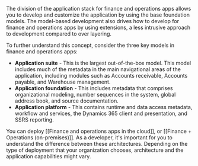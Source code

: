 The division of the application stack for finance and operations apps allows you to develop and customize the application by using the base foundation models. The model-based development also drives how to develop for finance and operations apps by using extensions, a less intrusive approach to development compared to over layering.

To further understand this concept, consider the three key models in finance and operations apps:

- **Application suite** - This is the largest out-of-the-box model. This model includes much of the metadata in the main navigational areas of the application, including modules such as Accounts receivable, Accounts payable, and Warehouse management.
- **Application foundation** - This includes metadata that comprises organizational modeling, number sequences in the system, global address book, and source documentation.
- **Application platform** - This contains runtime and data access metadata, workflow and services, the Dynamics 365 client and presentation, and SSRS reporting.

You can deploy [[Finance and operations apps in the cloud]], or [[Finance + Operations (on-premises)]]. As a developer, it's important for you to understand the difference between these architectures. Depending on the type of deployment that your organization chooses, architecture and the application capabilities might vary.